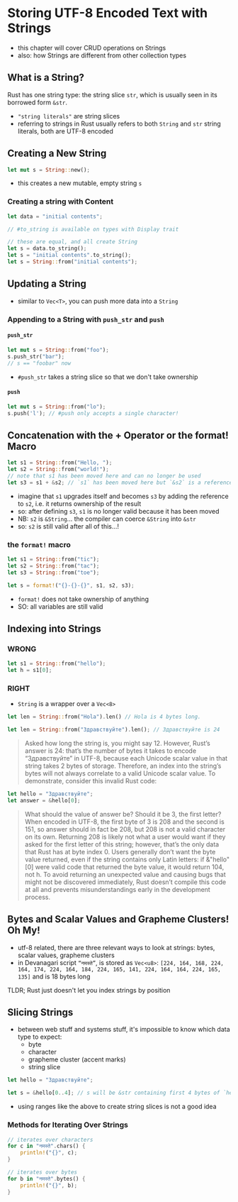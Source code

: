 # Storing UTF-8 Encoded Text with Strings

- this chapter will cover CRUD operations on Strings
- also: how Strings are different from other collection types

## What is a String?

Rust has one string type: the string slice `str`, which is usually seen in its borrowed form `&str`.

- `"string literals"` are string slices
- referring to strings in Rust usually refers to both `String` and `str` string literals, both are UTF-8 encoded

## Creating a New String

```rust
let mut s = String::new();
```

- this creates a new mutable, empty string `s`

### Creating a string with Content

```rust
let data = "initial contents";

// #to_string is available on types with Display trait

// these are equal, and all create String
let s = data.to_string();
let s = "initial contents".to_string();
let s = String::from("initial contents");
```

## Updating a String

- similar to `Vec<T>`, you can push more data into a `String`

### Appending to a String with `push_str` and `push`

#### `push_str`

```rust
let mut s = String::from("foo");
s.push_str("bar");
// s == "foobar" now
```

- `#push_str` takes a string slice so that we don't take ownership

#### `push`

```rust
let mut s = String::from("lo");
s.push('l'); // #push only accepts a single character!
```

## Concatenation with the + Operator or the format! Macro

```rust
let s1 = String::from("Hello, ");
let s2 = String::from("world!");
// note that s1 has been moved here and can no longer be used
let s3 = s1 + &s2; // `s1` has been moved here but `&s2` is a reference
```

- imagine that `s1` upgrades itself and becomes `s3` by adding the reference to `s2`, i.e. it returns ownership of the result
- so: after defining `s3`, `s1` is no longer valid because it has been moved
- NB: `s2` is `&String`... the compiler can coerce `&String` into `&str`
- so: `s2` is still valid after all of this...!

### the `format!` macro

```rust
let s1 = String::from("tic");
let s2 = String::from("tac");
let s3 = String::from("toe");

let s = format!("{}-{}-{}", s1, s2, s3);
```

- `format!` does not take ownership of anything
- SO: all variables are still valid

## Indexing into Strings

### WRONG

```rust
let s1 = String::from("hello");
let h = s1[0];
```

### RIGHT

- `String` is a wrapper over a `Vec<8>`

```rust
let len = String::from("Hola").len() // Hola is 4 bytes long.

let len = String::from("Здравствуйте").len(); // Здравствуйте is 24


```

> Asked how long the string is, you might say 12. However, Rust’s answer is 24: that’s the number of bytes it takes to encode “Здравствуйте” in UTF-8, because each Unicode scalar value in that string takes 2 bytes of storage. Therefore, an index into the string’s bytes will not always correlate to a valid Unicode scalar value. To demonstrate, consider this invalid Rust code:

```rust
let hello = "Здравствуйте";
let answer = &hello[0];
```

> What should the value of answer be? Should it be З, the first letter? When encoded in UTF-8, the first byte of З is 208 and the second is 151, so answer should in fact be 208, but 208 is not a valid character on its own. Returning 208 is likely not what a user would want if they asked for the first letter of this string; however, that’s the only data that Rust has at byte index 0. Users generally don’t want the byte value returned, even if the string contains only Latin letters: if &"hello"[0] were valid code that returned the byte value, it would return 104, not h. To avoid returning an unexpected value and causing bugs that might not be discovered immediately, Rust doesn’t compile this code at all and prevents misunderstandings early in the development process.

## Bytes and Scalar Values and Grapheme Clusters! Oh My!

- utf-8 related, there are three relevant ways to look at strings: bytes, scalar values, grapheme clusters
- in Devanagari script `“नमस्ते”`, is stored as `Vec<u8>`: `[224, 164, 168, 224, 164, 174, 224, 164, 184, 224, 165, 141, 224, 164, 164,
224, 165, 135]` and is 18 bytes long

TLDR; Rust just doesn't let you index strings by position

## Slicing Strings

- between web stuff and systems stuff, it's impossible to know which data type to expect:
    - byte
    - character
    - grapheme cluster (accent marks)
    - string slice

```rust
let hello = "Здравствуйте";

let s = &hello[0..4]; // s will be &str containing first 4 bytes of `hello`
```

- using ranges like the above to create string slices is not a good idea

### Methods for Iterating Over Strings

```rust
// iterates over characters
for c in "नमस्ते".chars() {
    println!("{}", c);
}

// iterates over bytes
for b in "नमस्ते".bytes() {
    println!("{}", b);
}
```
